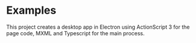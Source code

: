 # Examples
This project creates a desktop app in Electron using ActionScript 3 for the page code, MXML and Typescript for the main process. 